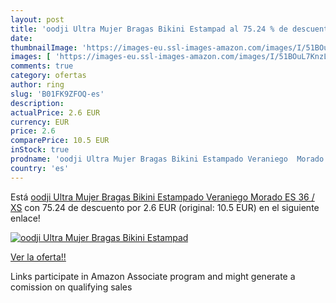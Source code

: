 ```yaml
---
layout: post
title: 'oodji Ultra Mujer Bragas Bikini Estampad al 75.24 % de descuento'
date: 
thumbnailImage: 'https://images-eu.ssl-images-amazon.com/images/I/51BOuL7KnzL._SL200_.jpg'
images: [ 'https://images-eu.ssl-images-amazon.com/images/I/51BOuL7KnzL._SL200_.jpg' ]
comments: true
category: ofertas
author: ring
slug: 'B01FK9ZFOQ-es'
description:
actualPrice: 2.6 EUR
currency: EUR
price: 2.6
comparePrice: 10.5 EUR
inStock: true
prodname: 'oodji Ultra Mujer Bragas Bikini Estampado Veraniego  Morado  ES 36 / XS'
country: 'es'
---
```


Está [oodji Ultra Mujer Bragas Bikini Estampado Veraniego  Morado  ES 36 / XS](https://www.amazon.es/dp/B01FK9ZFOQ/?tag=tolees-21) con 75.24 de descuento por 2.6 EUR (original: 10.5 EUR) en el siguiente enlace!

[![oodji Ultra Mujer Bragas Bikini Estampad](https://images-eu.ssl-images-amazon.com/images/I/51BOuL7KnzL._SL200_.jpg)](https://www.amazon.es/dp/B01FK9ZFOQ/?tag=tolees-21)

[Ver la oferta!!](https://www.amazon.es/dp/B01FK9ZFOQ/?tag=tolees-21)

Links participate in Amazon Associate program and might generate a comission on qualifying sales


